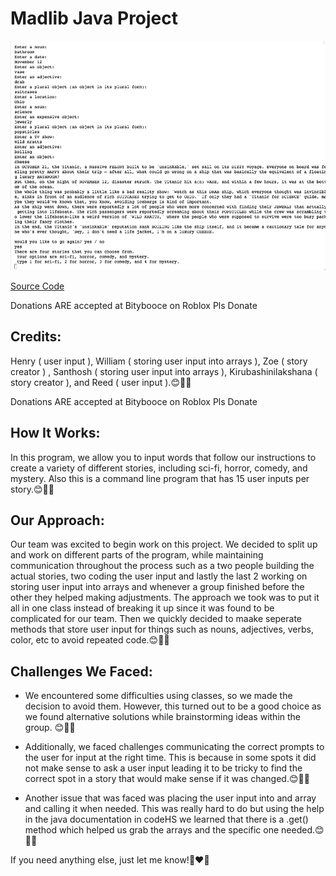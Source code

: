 # Madlib Java Project

![Running App](https://github.com/HenryBald/Madlib/blob/e23352fadde1e2d16bc0890ccd71d97c251933a5/src/madComedy.png)

[Source Code](https://github.com/HenryBald/Madlib/blob/62c9f9efabcf7642ca9d1db9edd43f12613c24c5/src/Madlib.java)

Donations ARE accepted at Bitybooce on Roblox Pls Donate
## Credits:
Henry ( user input ), William ( storing user input into arrays ), Zoe ( story creator ) , Santhosh ( storing user input into arrays ), Kirubashinilakshana ( story creator ), and Reed ( user input ).😊🚀✨

Donations ARE accepted at Bitybooce on Roblox Pls Donate
## How It Works:
In this program, we allow you to input words that follow our instructions to create a variety of different stories, including sci-fi, horror, comedy, and mystery. Also this is a command line program that has 15 user inputs per story.😊🚀✨

## Our Approach:
Our team was excited to begin work on this project. We decided to split up and work on different parts of the program, while maintaining communication throughout the process such as a two people building the actual stories, two coding the user input and lastly the last 2 working on storing user input into arrays and whenever a group finished before the other they helped making adjustments. The approach we took was to put it all in one class instead of breaking it up since it was found to be complicated for our team. Then we quickly decided to maake seperate methods that store user input for things such as nouns, adjectives, verbs, color, etc to avoid repeated code.😊🚀✨

## Challenges We Faced:
* We encountered some difficulties using classes, so we made the decision to avoid them. However, this turned out to be a good choice as we found alternative solutions while brainstorming ideas within the group. 😊🚀✨

* Additionally, we faced challenges communicating the correct prompts to the user for input at the right time. This is because in some spots it did not make sense to ask a user input leading it to be tricky to find the correct spot in a story that would make sense if it was changed.😊🚀✨

* Another issue that was faced was placing the user input into and array and calling it when needed. This was really hard to do but using the help in the java documentation in codeHS we learned that there is a .get() method which helped us grab the arrays and the specific one needed.😊🚀✨

If you need anything else, just let me know!🥰❤️🧠
